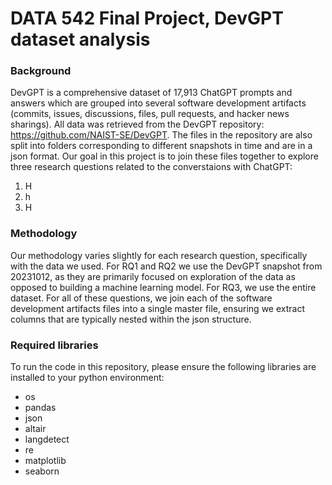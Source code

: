 # DATA 542 Final Project, DevGPT dataset analysis

### Background
DevGPT is a comprehensive dataset of 17,913 ChatGPT prompts and answers which are grouped into several software development artifacts (commits, issues, discussions, files, pull requests, and hacker news sharings). All data was retrieved from the DevGPT repository: https://github.com/NAIST-SE/DevGPT. The files in the repository are also split into folders corresponding to different snapshots in time and are in a json format. Our goal in this project is to join these files together to explore three research questions related to the converstaions with ChatGPT:

1. H
2. h
3. H

### Methodology
Our methodology varies slightly for each research question, specifically with the data we used. For RQ1 and RQ2 we use the DevGPT snapshot from 20231012, as they are primarily focused on exploration of the data as opposed to building a machine learning model. For RQ3, we use the entire dataset. For all of these questions, we join each of the software development artifacts files into a single master file, ensuring we extract columns that are typically nested within the json structure. 

### Required libraries
To run the code in this repository, please ensure the following libraries are installed to your python environment: 
- os
- pandas
- json
- altair
- langdetect
- re
- matplotlib
- seaborn
